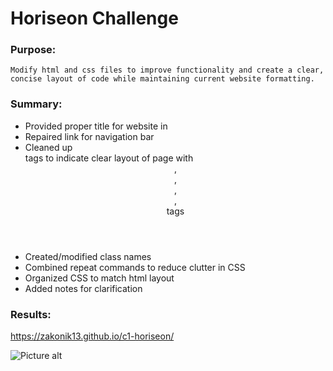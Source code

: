 
# Horiseon Challenge

### Purpose:
    Modify html and css files to improve functionality and create a clear, concise layout of code while maintaining current website formatting.

### Summary:
   * Provided proper title for website in <head>
   * Repaired link for navigation bar
   * Cleaned up <div> tags to indicate clear layout of page with <header>,<nav>,<main>,<section>,<footer> tags
   * Created/modified class names
   * Combined repeat commands to reduce clutter in CSS
   * Organized CSS to match html layout
   * Added notes for clarification

### Results:
https://zakonik13.github.io/c1-horiseon/

![Picture alt](https://www.webpagescreenshot.info/image-url/IsAhX6EiZ "Horiseon")